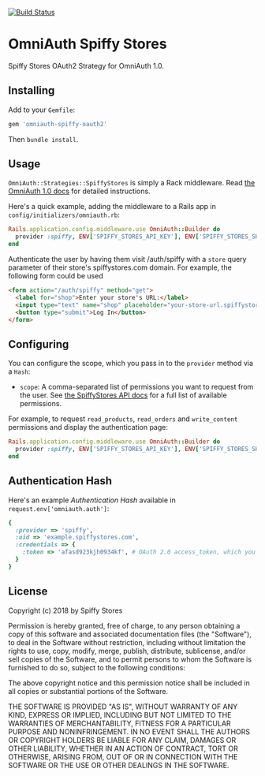 [![Build Status](https://api.travis-ci.org/SpiffyStores/omniauth-spiffy-oauth2.png?branch=master)](http://travis-ci.org/SpiffyStores/omniauth-spiffy-oauth2)

# OmniAuth Spiffy Stores

Spiffy Stores OAuth2 Strategy for OmniAuth 1.0.

## Installing

Add to your `Gemfile`:

```ruby
gem 'omniauth-spiffy-oauth2'
```

Then `bundle install`.

## Usage

`OmniAuth::Strategies::SpiffyStores` is simply a Rack middleware. Read [the OmniAuth 1.0 docs](https://github.com/intridea/omniauth) for detailed instructions.

Here's a quick example, adding the middleware to a Rails app in `config/initializers/omniauth.rb`:

```ruby
Rails.application.config.middleware.use OmniAuth::Builder do
  provider :spiffy, ENV['SPIFFY_STORES_API_KEY'], ENV['SPIFFY_STORES_SHARED_SECRET']
end
```

Authenticate the user by having them visit /auth/spiffy with a `store` query parameter of their store's spiffystores.com domain. For example, the following form could be used

```html
<form action="/auth/spiffy" method="get">
  <label for="shop">Enter your store's URL:</label>
  <input type="text" name="shop" placeholder="your-store-url.spiffystores.com">
  <button type="submit">Log In</button>
</form>
```

## Configuring

You can configure the scope, which you pass in to the `provider` method via a `Hash`:

* `scope`: A comma-separated list of permissions you want to request from the user. See [the SpiffyStores API docs](https://spiffystores.com.au/kb/tutorials_oauth) for a full list of available permissions.

For example, to request `read_products`, `read_orders` and `write_content` permissions and display the authentication page:

```ruby
Rails.application.config.middleware.use OmniAuth::Builder do
  provider :spiffy, ENV['SPIFFY_STORES_API_KEY'], ENV['SPIFFY_STORES_SHARED_SECRET'], :scope => 'read_products,read_orders,write_content'
end
```

## Authentication Hash

Here's an example *Authentication Hash* available in `request.env['omniauth.auth']`:

```ruby
{
  :provider => 'spiffy',
  :uid => 'example.spiffystores.com',
  :credentials => {
    :token => 'afasd923kjh0934kf', # OAuth 2.0 access_token, which you store and use to authenticate API requests
  }
}
```

## License

Copyright (c) 2018 by Spiffy Stores

Permission is hereby granted, free of charge, to any person obtaining a copy of this software and associated documentation files (the "Software"), to deal in the Software without restriction, including without limitation the rights to use, copy, modify, merge, publish, distribute, sublicense, and/or sell copies of the Software, and to permit persons to whom the Software is furnished to do so, subject to the following conditions:

The above copyright notice and this permission notice shall be included in all copies or substantial portions of the Software.

THE SOFTWARE IS PROVIDED "AS IS", WITHOUT WARRANTY OF ANY KIND, EXPRESS OR IMPLIED, INCLUDING BUT NOT LIMITED TO THE WARRANTIES OF MERCHANTABILITY, FITNESS FOR A PARTICULAR PURPOSE AND NONINFRINGEMENT. IN NO EVENT SHALL THE AUTHORS OR COPYRIGHT HOLDERS BE LIABLE FOR ANY CLAIM, DAMAGES OR OTHER LIABILITY, WHETHER IN AN ACTION OF CONTRACT, TORT OR OTHERWISE, ARISING FROM, OUT OF OR IN CONNECTION WITH THE SOFTWARE OR THE USE OR OTHER DEALINGS IN THE SOFTWARE.
